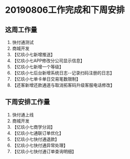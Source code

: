 # 20190806工作完成和下周安排

## 这周工作量

1. 快付通测试
2. 商城开发
3. 【亿玖小七新增推送】
4. 【亿玖小七APP修改分公司显示信息】
5. 【亿玖小七新增一个等级】
6. 【亿玖小七后台新增系统日志--记录扫码注册的日志】
7. 【亿玖小七单卡单日交易笔数限制】
8. 【还客新增还款通道与取消拓客码升级客服电话修改】

## 下周安排工作量

1. 快付通上线
2. 商城开发
3. 【亿玖小七商学分润】
4. 【亿玖小七通联订单优化】
5. 【亿玖小七快付通退款】
6. 【亿玖小七快付通异常处理】
7. 【亿玖小七快付通订单查询明细】


